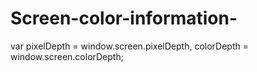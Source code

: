 # Screen-color-information-
 
var pixelDepth = window.screen.pixelDepth,
 colorDepth = window.screen.colorDepth;
